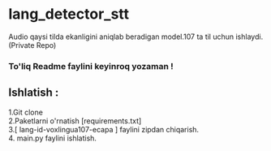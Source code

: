 # lang_detector_stt
Audio qaysi tilda ekanligini aniqlab beradigan model.107 ta til uchun ishlaydi.(Private Repo)

### To'liq Readme faylini keyinroq yozaman !   

## Ishlatish :
1.Git clone <br>
2.Paketlarni o'rnatish [requirements.txt] <br>
3.[ lang-id-voxlingua107-ecapa ] faylini zipdan chiqarish. <br>
4. main.py faylini ishlatish.
